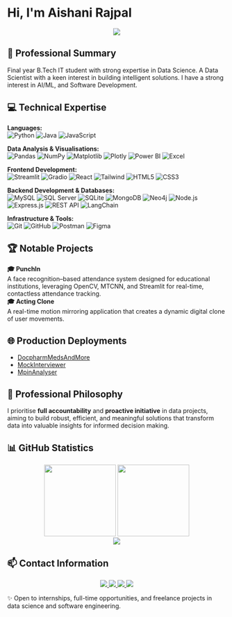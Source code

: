# Hi, I'm Aishani Rajpal 
<p align="center">
  <img src="https://readme-typing-svg.herokuapp.com?font=Poppins&weight=600&size=24&pause=1000&color=black&center=true&vCenter=true&width=700&lines=SQL+%7C+Excel+%7C+Power+BI;Dashboards+%26+Visualisation;Business+Intelligence;Machine+Learning+%7C+Computer+Vision+%7C+NLP" />
</p>

## 💼 Professional Summary  
Final year B.Tech IT student with strong expertise in Data Science. A Data Scientist with a keen interest in building intelligent solutions. I have a strong interest in AI/ML, and Software Development.


## 💻 Technical Expertise  
**Languages:**  
![Python](https://img.shields.io/badge/Python-3776AB?style=flat&logo=python&logoColor=white) ![Java](https://img.shields.io/badge/Java-007396?style=flat&logo=java&logoColor=white) ![JavaScript](https://img.shields.io/badge/JavaScript-F7DF1E?style=flat&logo=javascript&logoColor=black)  

**Data Analysis & Visualisations:**  
![Pandas](https://img.shields.io/badge/Pandas-150458?style=flat&logo=pandas&logoColor=white) ![NumPy](https://img.shields.io/badge/NumPy-013243?style=flat&logo=numpy&logoColor=white) ![Matplotlib](https://img.shields.io/badge/Matplotlib-11557C?style=flat&logo=matplotlib&logoColor=white) ![Plotly](https://img.shields.io/badge/Plotly-3F3F3F?style=flat&logo=plotly&logoColor=white) ![Power BI](https://img.shields.io/badge/Power_BI-F2C811?style=flat&logo=power-bi&logoColor=black) ![Excel](https://img.shields.io/badge/Microsoft_Excel-217346?style=flat&logo=microsoft-excel&logoColor=white)  

**Frontend Development:**  
![Streamlit](https://img.shields.io/badge/Streamlit-FF4B4B?style=flat&logo=streamlit&logoColor=white) ![Gradio](https://img.shields.io/badge/Gradio-FFD21E?style=flat&logo=gradio&logoColor=black) ![React](https://img.shields.io/badge/React-20232A?style=flat&logo=react&logoColor=61DAFB) ![Tailwind](https://img.shields.io/badge/Tailwind_CSS-38B2AC?style=flat&logo=tailwind-css&logoColor=white) ![HTML5](https://img.shields.io/badge/HTML5-E34F26?style=flat&logo=html5&logoColor=white) ![CSS3](https://img.shields.io/badge/CSS3-1572B6?style=flat&logo=css3&logoColor=white)  

**Backend Development & Databases:**  
![MySQL](https://img.shields.io/badge/MySQL-4479A1?style=flat&logo=mysql&logoColor=white) ![SQL Server](https://img.shields.io/badge/SQL_Server-CC2927?style=flat&logo=microsoftsqlserver&logoColor=white) ![SQLite](https://img.shields.io/badge/SQLite-003B57?style=flat&logo=sqlite&logoColor=white) ![MongoDB](https://img.shields.io/badge/MongoDB-47A248?style=flat&logo=mongodb&logoColor=white) ![Neo4j](https://img.shields.io/badge/Neo4j-008CC1?style=flat&logo=neo4j&logoColor=white) ![Node.js](https://img.shields.io/badge/Node.js-43853D?style=flat&logo=node.js&logoColor=white) ![Express.js](https://img.shields.io/badge/Express.js-000000?style=flat&logo=express&logoColor=white) ![REST API](https://img.shields.io/badge/REST-02569B?style=flat&logo=rest&logoColor=white) ![LangChain](https://img.shields.io/badge/LangChain-000000?style=flat&logo=chainlink&logoColor=blue)  

**Infrastructure & Tools:**  
![Git](https://img.shields.io/badge/Git-F05032?style=flat&logo=git&logoColor=white) ![GitHub](https://img.shields.io/badge/GitHub-181717?style=flat&logo=github&logoColor=white) ![Postman](https://img.shields.io/badge/Postman-FF6C37?style=flat&logo=postman&logoColor=white) ![Figma](https://img.shields.io/badge/Figma-F24E1E?style=flat&logo=figma&logoColor=white)  


## 🏆 Notable Projects  
**🎓 PunchIn**  
A face recognition–based attendance system designed for educational institutions, leveraging OpenCV, MTCNN, and Streamlit for real-time, contactless attendance tracking.
<br>
**🎓 Acting Clone**   
A real-time motion mirroring application that creates a dynamic digital clone of user movements.

## 🌐 Production Deployments
- [DocpharmMedsAndMore](https://docpharm-meds-and-more.vercel.app/)  
- [MockInterviewer](https://ai-mock-interviewer-excel.streamlit.app/)  
- [MpinAnalyser](https://mpin-security-analyser.streamlit.app/)  

## 🎯 Professional Philosophy  
I prioritise **full accountability** and **proactive initiative** in data projects, aiming to build robust, efficient, and meaningful solutions that transform data into valuable insights for informed decision making.

## 📊 GitHub Statistics  
<div align="center">
  <img src="https://github-readme-stats.vercel.app/api?username=aishanirajpal&show_icons=true&theme=blueberry&hide_border=true&bg_color=0D1117" height="165"/>
  <img src="https://nirzak-streak-stats.vercel.app/?user=aishanirajpal&theme=blueberry&hide_border=true&background=0D1117" height="165"/>
</div>

<div align="center">
  <img src="https://github-readme-stats.vercel.app/api/top-langs/?username=aishanirajpal&theme=blueberry&hide_border=true&layout=compact&bg_color=0D1117"/>
</div>


## 📫 Contact Information  
<p align="center">
  <a href="https://linkedin.com/in/aishanirajpal">
    <img src="https://img.shields.io/badge/LinkedIn-0A66C2?style=for-the-badge&logo=linkedin&logoColor=white"/>
  </a>
  <a href="mailto:aishanirajpal@gmail.com">
    <img src="https://img.shields.io/badge/Email-D14836?style=for-the-badge&logo=gmail&logoColor=white"/>
  </a>
  <a href="https://github.com/aishanirajpal">
    <img src="https://img.shields.io/badge/GitHub-121011?style=for-the-badge&logo=github&logoColor=white"/>
  </a>
  <a href="https://aishanirajpal.vercel.app/">
    <img src="https://img.shields.io/badge/Portfolio-000000?style=for-the-badge&logo=vercel&logoColor=white"/>
  </a>
</p>


✨ Open to internships, full-time opportunities, and freelance projects in data science and software engineering.  

<!--
**aishanirajpal/aishanirajpal** is a ✨ _special_ ✨ repository because its `README.md` (this file) appears on your GitHub profile.

Here are some ideas to get you started:

- 🔭 I’m currently working on ...
- 🌱 I’m currently learning ...
- 👯 I’m looking to collaborate on ...
- 🤔 I’m looking for help with ...
- 💬 Ask me about ...
- 📫 How to reach me: ...
- 😄 Pronouns: ...
- ⚡ Fun fact: ...
-->
